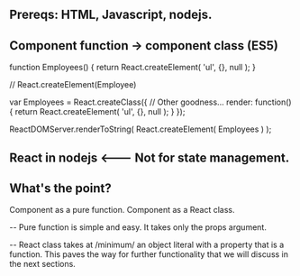 ## Prereqs: HTML, Javascript, nodejs.

## Component function -> component class (ES5)

function Employees() {
    return React.createElement(
        'ul',
        {},
        null
    );
}

// React.createElement(Employee)

var Employees = React.createClass({
    // Other goodness...
    render: function() {
        return React.createElement(
            'ul',
            {},
            null
        );
    }
});

ReactDOMServer.renderToString(
    React.createElement(
        Employees
    )
);

## React in nodejs <--- Not for state management.

## What's the point?

Component as a pure function.
Component as a React class.

-- Pure function is simple and easy. It takes
only the props argument.

-- React class takes at /minimum/ an object
literal with a property that is a function.
This paves the way for further functionality
that we will discuss in the next sections.